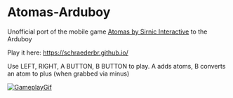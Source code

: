 # Atomas-Arduboy
Unofficial port of the mobile game [Atomas by Sirnic Interactive](http://sirnic.com/atomas/) to the Arduboy

Play it here: https://schraederbr.github.io/

Use LEFT, RIGHT, A BUTTON, B BUTTON to play. A adds atoms, B converts an atom to plus (when grabbed via minus)

[![GameplayGif](https://github.com/schraederbr/Atomas-Arduboy/assets/53031474/52759278-23e0-4d1b-bbb2-53648c13dcc8)](https://schraederbr.github.io/)
